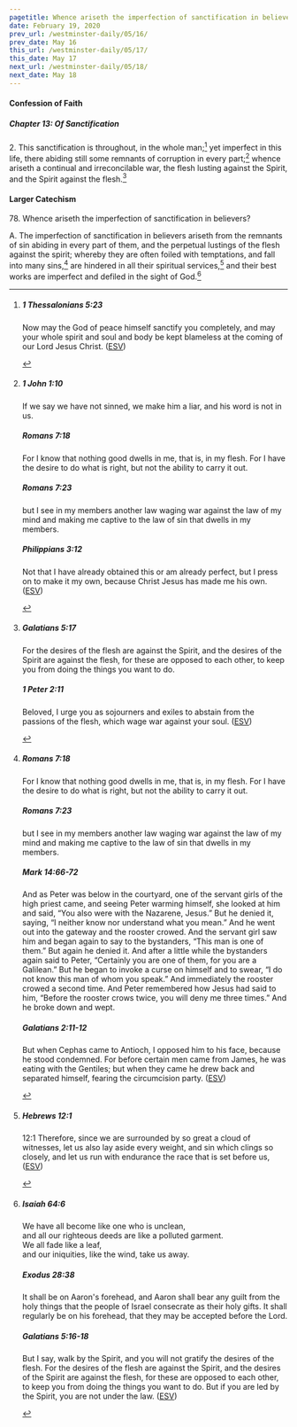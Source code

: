 ```yaml
---
pagetitle: Whence ariseth the imperfection of sanctification in believers?
date: February 19, 2020
prev_url: /westminster-daily/05/16/
prev_date: May 16
this_url: /westminster-daily/05/17/
this_date: May 17
next_url: /westminster-daily/05/18/
next_date: May 18
---
```


#### Confession of Faith

##### Chapter 13: Of Sanctification

2\. This sanctification is throughout, in the whole man;[^fnref:wcf1] yet imperfect in this life, there abiding still some remnants of corruption in every part;[^fnref:wcf2] whence ariseth a continual and irreconcilable war, the flesh lusting against the Spirit, and the Spirit against the flesh.[^fnref:wcf3]

[^fnref:wcf1]: <div class="esv"><h5>1 Thessalonians 5:23</h5> <div class="esv-text"><p id="p52005023.01-1">Now may the God of peace himself sanctify you completely, and may your whole spirit and soul and body be kept blameless at the coming of our Lord Jesus Christ.  (<a href="http://www.esv.org" class="copyright">ESV</a>)</p> </div> </div>

[^fnref:wcf2]: <div class="esv"><h5>1 John 1:10</h5> <div class="esv-text"><p id="p62001010.01-1">If we say we have not sinned, we make him a liar, and his word is not in us.</p> </div><h5>Romans 7:18</h5> <div class="esv-text"><p id="p45007018.01-2">For I know that nothing good dwells in me, that is, in my flesh. For I have the desire to do what is right, but not the ability to carry it out.</p> </div><h5>Romans 7:23</h5> <div class="esv-text"><p id="p45007023.01-3">but I see in my members another law waging war against the law of my mind and making me captive to the law of sin that dwells in my members.</p> </div><h5>Philippians 3:12</h5> <div class="esv-text"> <p id="p50003012.05-4">Not that I have already obtained this or am already perfect, but I press on to make it my own, because Christ Jesus has made me his own.  (<a href="http://www.esv.org" class="copyright">ESV</a>)</p> </div> </div>

[^fnref:wcf3]: <div class="esv"><h5>Galatians 5:17</h5> <div class="esv-text"><p id="p48005017.01-1">For the desires of the flesh are against the Spirit, and the desires of the Spirit are against the flesh, for these are opposed to each other, to keep you from doing the things you want to do.</p> </div><h5>1 Peter 2:11</h5> <div class="esv-text"><p id="p60002011.01-2">Beloved, I urge you as sojourners and exiles to abstain from the passions of the flesh, which wage war against your soul.  (<a href="http://www.esv.org" class="copyright">ESV</a>)</p> </div> </div>


#### Larger Catechism

78\. Whence ariseth the imperfection of sanctification in believers?

A. The imperfection of sanctification in believers ariseth from the remnants of sin abiding in every part of them, and the perpetual lustings of the flesh against the spirit; whereby they are often foiled with temptations, and fall into many sins,[^fnref:wlc1] are hindered in all their spiritual services,[^fnref:wlc2] and their best works are imperfect and defiled in the sight of God.[^fnref:wlc3]


[^fnref:wlc1]: <div class="esv"><h5>Romans 7:18</h5> <div class="esv-text"><p id="p45007018.01-1">For I know that nothing good dwells in me, that is, in my flesh. For I have the desire to do what is right, but not the ability to carry it out.</p> </div><h5>Romans 7:23</h5> <div class="esv-text"><p id="p45007023.01-2">but I see in my members another law waging war against the law of my mind and making me captive to the law of sin that dwells in my members.</p> </div><h5>Mark 14:66-72</h5> <div class="esv-text"> <p id="p41014066.04-3">And as Peter was below in the courtyard, one of the servant girls of the high priest came, and seeing Peter warming himself, she looked at him and said, &#8220;You also were with the Nazarene, Jesus.&#8221; But he denied it, saying, &#8220;I neither know nor understand what you mean.&#8221; And he went out into the gateway and the rooster crowed. And the servant girl saw him and began again to say to the bystanders, &#8220;This man is one of them.&#8221; But again he denied it. And after a little while the bystanders again said to Peter, &#8220;Certainly you are one of them, for you are a Galilean.&#8221; But he began to invoke a curse on himself and to swear, &#8220;I do not know this man of whom you speak.&#8221; And immediately the rooster crowed a second time. And Peter remembered how Jesus had said to him, <span class="woc">&#8220;Before the rooster crows twice, you will deny me three times.&#8221;</span> And he broke down and wept.</p> </div><h5>Galatians 2:11-12</h5> <div class="esv-text"> <p id="p48002011.04-4">But when Cephas came to Antioch, I opposed him to his face, because he stood condemned. For before certain men came from James, he was eating with the Gentiles; but when they came he drew back and separated himself, fearing the circumcision party.  (<a href="http://www.esv.org" class="copyright">ESV</a>)</p> </div> </div>

[^fnref:wlc2]: <div class="esv"><h5>Hebrews 12:1</h5> <div class="esv-text"> <p id="p58012001.08-1"><span class="chapter-num" id="v58012001-1">12:1&nbsp;</span>Therefore, since we are surrounded by so great a cloud of witnesses, let us also lay aside every weight, and sin which clings so closely, and let us run with endurance the race that is set before us,  (<a href="http://www.esv.org" class="copyright">ESV</a>)</p> </div> </div>

[^fnref:wlc3]: <div class="esv"><h5>Isaiah 64:6</h5> <div class="esv-text"><div class="block-indent"> <p class="line-group" id="p23064006.01-1">We have all become like one who is unclean,<br /> <span class="indent"></span>and all our righteous deeds are like a polluted garment.<br /> We all fade like a leaf,<br /> <span class="indent"></span>and our iniquities, like the wind, take us away.</p> </div> </div><h5>Exodus 28:38</h5> <div class="esv-text"><p id="p02028038.01-2">It shall be on Aaron's forehead, and Aaron shall bear any guilt from the holy things that the people of Israel consecrate as their holy gifts. It shall regularly be on his forehead, that they may be accepted before the <span class="small-caps">Lord</span>.</p> </div><h5>Galatians 5:16-18</h5> <div class="esv-text"> <p id="p48005016.05-3">But I say, walk by the Spirit, and you will not gratify the desires of the flesh. For the desires of the flesh are against the Spirit, and the desires of the Spirit are against the flesh, for these are opposed to each other, to keep you from doing the things you want to do. But if you are led by the Spirit, you are not under the law.  (<a href="http://www.esv.org" class="copyright">ESV</a>)</p> </div> </div>

